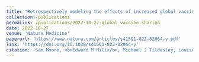 ```yaml
---
title: "Retrospectively modeling the effects of increased global vaccine sharing on the COVID-19 pandemic"
collection: publications
permalink: /publications/2022-10-27-global_vaccine_sharing
date: 2022-10-27
venue: 'Nature Medicine'
paperurl: 'https://www.nature.com/articles/s41591-022-02064-y.pdf'
link: 'https://doi.org/10.1038/s41591-022-02064-y'
citation: 'Sam Moore, <b>Edward M Hill</b>, Michael J Tildesley, Louise Dyson, Matt J Keeling. (2022). &quot;Retrospectively modeling the effects of increased global vaccine sharing on the COVID-19 pandemic.&quot; <i>Nature Medicine</i>. doi:10.1038/s41591-022-02064-y.'
---
```


